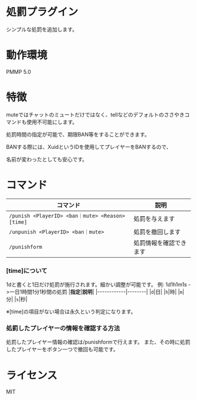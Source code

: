 # 処罰プラグイン
シンプルな処罰を追加します。

# 動作環境
PMMP 5.0

# 特徴
muteではチャットのミュートだけではなく、tellなどのデフォルトのささやきコマンドも使用不可能にします。

処罰時間の指定が可能で、期限BAN等をすることができます。

BANする際には、XuidというIDを使用してプレイヤーをBANするので、

名前が変わったとしても安心です。

# コマンド

|**コマンド**|**説明**|
|------------|--------|
|`/punish <PlayerID> <ban｜mute> <Reason> [time]`|処罰を与えます|
|`/unpunish <PlayerID> <ban｜mute>`|処罰を撤回します|
|`/punishform`|処罰情報を確認できます|

### [time]について
1dと書くと1日だけ処罰が施行されます。細かい調整が可能です。
例: 1d1h1m1s ->一日1時間1分1秒間の処罰
|**指定**|**説明**|
|------------|--------|
|`d`|日|
|`h`|時|
|`m`|分|
|`s`|秒|

※[time]の項目がない場合は永久という判定になります。

### 処罰したプレイヤーの情報を確認する方法
処罰したプレイヤー情報の確認は/punishformで行えます。
また、その時に処罰したプレイヤーをボタン一つで撤回も可能です。

# ライセンス
MIT

